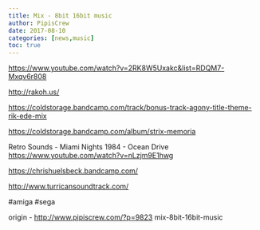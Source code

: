 ```yaml
---
title: Mix - 8bit 16bit music
author: PipisCrew
date: 2017-08-10
categories: [news,music]
toc: true
---
```


https://www.youtube.com/watch?v=2RK8W5Uxakc&list=RDQM7-Mxqv6r808

http://rakoh.us/

https://coldstorage.bandcamp.com/track/bonus-track-agony-title-theme-rik-ede-mix

https://coldstorage.bandcamp.com/album/strix-memoria

Retro Sounds - Miami Nights 1984 - Ocean Drive
https://www.youtube.com/watch?v=nLzjm9E1hwg

https://chrishuelsbeck.bandcamp.com/

http://www.turricansoundtrack.com/

#amiga #sega

origin - http://www.pipiscrew.com/?p=9823 mix-8bit-16bit-music